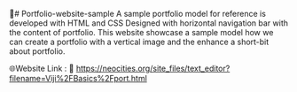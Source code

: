 🤝# Portfolio-website-sample
A sample portfolio model for reference is developed with HTML and CSS
Designed with horizontal navigation bar with the content of portfolio.
This website showcase a sample model how we can create a portfolio with a vertical image and the enhance a short-bit about portfolio.

🌐Website Link :  🔗 https://neocities.org/site_files/text_editor?filename=Viji%2FBasics%2Fport.html
